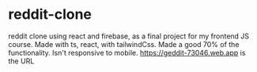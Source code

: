 # reddit-clone

reddit clone using react and firebase, as a final project for my frontend JS course.
Made with ts, react, with tailwindCss.
Made a good 70% of the functionality. 
Isn't responsive to mobile. https://geddit-73046.web.app is the URL
